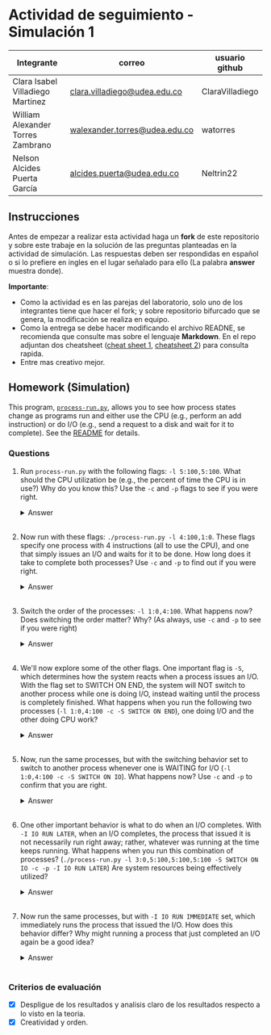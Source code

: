 # Actividad de seguimiento - Simulación 1

|Integrante|correo|usuario github|
|---|---|---|
|Clara Isabel Villadiego Martinez|clara.villadiego@udea.edu.co|ClaraVilladiego|
|William Alexander Torres Zambrano|walexander.torres@udea.edu.co|watorres|
|Nelson Alcides Puerta García|alcides.puerta@udea.edu.co|Neltrin22|

## Instrucciones

Antes de empezar a realizar esta actividad haga un **fork** de este repositorio y sobre este trabaje en la solución de las preguntas planteadas en la actividad de simulación. Las respuestas deben ser respondidas en español o si lo prefiere en ingles en el lugar señalado para ello (La palabra **answer** muestra donde).

**Importante**:
* Como la actividad es en las parejas del laboratorio, solo uno de los integrantes tiene que hacer el fork; y sobre repositorio bifurcado que se genera, la modificación se realiza en equipo.
* Como la entrega se debe hacer modificando el archivo READNE, se recomienda que consulte mas sobre el lenguaje **Markdown**. En el repo adjuntan dos cheatsheet ([cheat sheet 1](Markdown_Cheat_Sheet.pdf), [cheatsheet 2](markdown-cheatsheet.pdf)) para consulta rapida.
* Entre mas creativo mejor.

## Homework (Simulation)

This program, [`process-run.py`](process-run.py), allows you to see how process states change as programs run and either use the CPU (e.g., perform an add instruction) or do I/O (e.g., send a request to a disk and wait for it to complete). See the [README](https://github.com/remzi-arpacidusseau/ostep-homework/blob/master/cpu-intro/README.md) for details.

### Questions

1. Run `process-run.py` with the following flags: `-l 5:100,5:100`. What should the CPU utilization be (e.g., the percent of time the CPU is in use?) Why do you know this? Use the `-c` and `-p` flags to see if you were right.
   
   <details>
   <summary>Answer</summary>
    Como no hay IO, ningún proceso se suspende o se reprograma. Así que el sistema ejecuta el primer proceso (Process 0) hasta que termina, luego pasa al segundo proceso (Process 1) y lo ejecuta hasta el final, lo cual produce un porcentaje de utilización de la CPU del 100%.
      <img width="428" alt="{07FD9205-F29D-4172-93B7-CA53F389D549}" src="https://github.com/user-attachments/assets/4f396bc9-0293-404b-ae20-9a24d27920bd" />


   </details>
   <br>

2. Now run with these flags: `./process-run.py -l 4:100,1:0`. These flags specify one process with 4 instructions (all to use the CPU), and one that simply issues an I/O and waits for it to be done. How long does it take to complete both processes? Use `-c` and `-p` to find out if you were right. 
   
   <details>
   <summary>Answer</summary>
   Como hay una una IO el proceso se bloquea y le da paso a los demas procesos, entonce espera hasta que culmine la operacion de IO que puede durar un promedio de 6 ciclos 
   mas otros 4 del otro proceso podría tomarse al rededor de 14 ciclos.
      <img width="432" alt="{8AF90B67-E8E4-4684-AB65-8BA520329E32}" src="https://github.com/user-attachments/assets/66ed5698-a299-4263-951c-5720e00488c5" />

   </details>
   <br>

3. Switch the order of the processes: `-l 1:0,4:100`. What happens now? Does switching the order matter? Why? (As always, use `-c` and `-p` to see if you were right)
   
   <details>
   <summary>Answer</summary>
   Se reduciría el tiempo de ejecución, porque mientras se procesa la IO se ejecuta el otro proceso.
      <img width="418" alt="{48321A28-58A8-413F-BBE8-A6499D120404}" src="https://github.com/user-attachments/assets/937c2899-374e-43a1-8f96-303047b75245" />

   </details>
   <br>

4. We'll now explore some of the other flags. One important flag is `-S`, which determines how the system reacts when a process issues an I/O. With the flag set to SWITCH ON END, the system will NOT switch to another process while one is doing I/O, instead waiting until the process is completely finished. What happens when you run the following two processes (`-l 1:0,4:100 -c -S SWITCH ON END`), one doing I/O and the other doing CPU work?
   
   <details>
   <summary>Answer</summary>
   Con esa instrucción el sistema no cambiara a los demas procesos hasta que termine el proceso que tiene la IO y esto sucede despues de que retorne de la IO, en ese tiempo     no habrá utilización de la CPU.
      <img width="489" alt="{A7E653E7-11FB-49C7-B558-C4AA8CBE487C}" src="https://github.com/user-attachments/assets/a8938a5a-fb73-4e7a-8d05-4f8543bdf22c" />

   </details>
   <br>

5. Now, run the same processes, but with the switching behavior set to switch to another process whenever one is WAITING for I/O (`-l 1:0,4:100 -c -S SWITCH ON IO`). What happens now? Use `-c` and `-p` to confirm that you are right.
   
   <details>
   <summary>Answer</summary>
   Em este caso si se permite cambiar a otros procesos cuando se realiza la solicitud de IO, por lo tanto se mejora la eficiencia y utilización de la CPU.
      <img width="491" alt="{CB1EE1D9-2F59-4D55-A175-6DFD592A3E0C}" src="https://github.com/user-attachments/assets/dc22a2c1-0bf8-4aac-a32a-65ae49c5f84c" />

   </details>
   <br>

6. One other important behavior is what to do when an I/O completes. With `-I IO RUN LATER`, when an I/O completes, the process that issued it is not necessarily run right away; rather, whatever was running at the time keeps running. What happens when you run this combination of processes? (`./process-run.py -l 3:0,5:100,5:100,5:100 -S SWITCH ON IO -c -p -I IO RUN LATER`) Are system resources being effectively utilized?
   
   <details>
   <summary>Answer</summary>
   Con estas instrucciones el sistema otorga cierta prioridades y deja esperando al proceso que hizo la IO sin robarle el control al proceso en ejecución, esto puede hacer      que el sistema sea mas equilibrado planificando tambien los retornos de las IO.
      <img width="502" alt="{8AC4A59D-9D3A-476C-B059-740810512C62}" src="https://github.com/user-attachments/assets/9e13ab0d-27a3-45d9-9dd3-6e334f01ad60" />

   </details>
   <br>

7. Now run the same processes, but with `-I IO RUN IMMEDIATE` set, which immediately runs the process that issued the I/O. How does this behavior differ? Why might running a process that just completed an I/O again be a good idea?
   
   <details>
   <summary>Answer</summary>
   Como en este caso el retorno de una IO interrumpe el proceso en ejecución, se puede incrementar considerablemente el tiempo de ejecución de las procesos que no están 
   ejecutando peticiones IO, la ventaja es que se aumenta el tiempo de utilización de la CPU.
      <img width="511" alt="{D9B492CE-B7A3-4694-AF35-63B8EC41EE90}" src="https://github.com/user-attachments/assets/b0305a18-6e89-463f-8975-4b0f26c9f452" />

      
   </details>
   <br>


### Criterios de evaluación
- [x] Despligue de los resultados y analisis claro de los resultados respecto a lo visto en la teoria.
- [x] Creatividad y orden.
